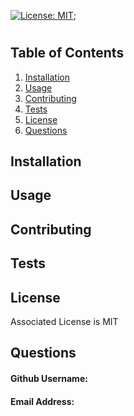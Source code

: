 [![License: MIT](https://img.shields.io/badge/License-MIT-yellow.svg)](https://opensource.org/licenses/MIT);
# 
  


## Table of Contents
1. [Installation](#installation)
2. [Usage](#usage)
3. [Contributing](#contributing)
4. [Tests](#tests)
5. [License](#license)
6. [Questions](#questions)
  
## Installation



## Usage



## Contributing



## Tests



## License

Associated License is MIT

## Questions

#### Github Username: 

#### Email Address: 

